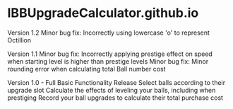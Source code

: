 # IBBUpgradeCalculator.github.io

Version 1.2
Minor bug fix: Incorrectly using lowercase 'o' to represent Octillion

Version 1.1
Minor bug fix: Incorrectly applying prestige effect on speed when starting level is higher than prestige levels
Minor bug fix: Minor rounding error when calculating total Ball number cost

Version 1.0 - Full Basic Functionality Release
Select balls according to their upgrade slot
Calculate the effects of leveling your balls, including when prestiging
Record your ball upgrades to calculate their total purchase cost
